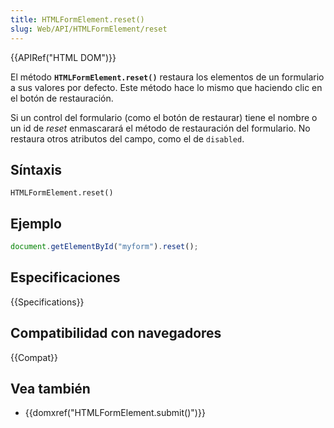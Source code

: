 ```yaml
---
title: HTMLFormElement.reset()
slug: Web/API/HTMLFormElement/reset
---
```


{{APIRef("HTML DOM")}}

El método **`HTMLFormElement.reset()`** restaura los elementos de un formulario a sus valores por defecto. Este método hace lo mismo que haciendo clic en el botón de restauración.

Si un control del formulario (como el botón de restaurar) tiene el nombre o un id de _reset_ enmascarará el método de restauración del formulario. No restaura otros atributos del campo, como el de `disabled`.

## Síntaxis

```
HTMLFormElement.reset()
```

## Ejemplo

```js
document.getElementById("myform").reset();
```

## Especificaciones

{{Specifications}}

## Compatibilidad con navegadores

{{Compat}}

## Vea también

- {{domxref("HTMLFormElement.submit()")}}
